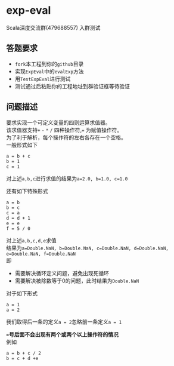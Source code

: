 # exp-eval  

Scala深度交流群(479688557) 入群测试  

## 答题要求  

 * `fork`本工程到你的`github`目录  
 * 实现`ExpEval`中的`evalExp`方法  
 * 用`TestExpEval`进行测试  
 * 测试通过后粘贴你的工程地址到群验证框等待验证  

## 问题描述  

要求实现一个可定义变量的四则运算求值器。  
该求值器支持`+` `-` `*` `/` 四种操作符,`=` 为赋值操作符。  
为了利于解析，每个操作符的左右各存在一个空格。  
一般形式如下  
```
a = b + c
b = 1
c = 1
```
对上述`a,b,c`进行求值的结果为`a=2.0, b=1.0, c=1.0`  

还有如下特殊形式  
```
a = b 
b = c 
c = a 
d = d + 1 
e = e
f = 5 / 0
```
对上述`a,b,c,d,e`求值  
结果为`a=Double.NaN, b=Double.NaN, c=Double.NaN, d=Double.NaN, e=Double.NaN, f=Double.NaN`  
即  
 * 需要解决循环定义问题，避免出现死循环  
 * 需要解决被除数等于0的问题，此时结果为`Double.NaN`  


对于如下形式  
```
a = 1
a = 2
```
我们取得后一条的定义`a = 2`忽略前一条定义`a = 1`  

**`=`号后面不会出现有两个或两个以上操作符的情况**  
例如  
```
a = b + c / 2
b = c + d +e
```

